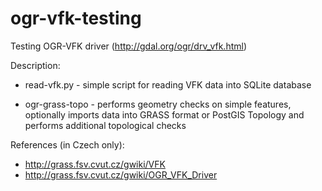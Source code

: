 ogr-vfk-testing
===============

Testing OGR-VFK driver (http://gdal.org/ogr/drv_vfk.html)

Description:

* read-vfk.py - simple script for reading VFK data into SQLite
  database

* ogr-grass-topo - performs geometry checks on simple features,
  optionally imports data into GRASS format or PostGIS Topology and
  performs additional topological checks

References (in Czech only):

* http://grass.fsv.cvut.cz/gwiki/VFK
* http://grass.fsv.cvut.cz/gwiki/OGR_VFK_Driver
